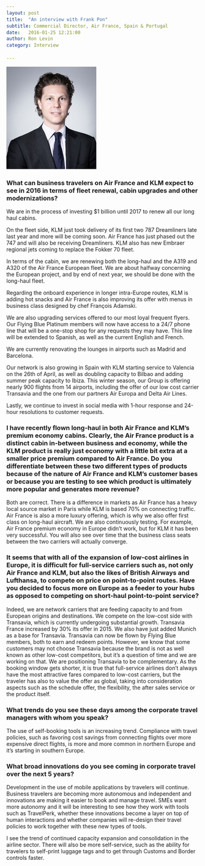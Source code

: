 ```yaml
---
layout: post
title:  "An interview with Frank Pon"
subtitle: Commercial Director, Air France, Spain & Portugal
date:   2016-01-25 12:21:00
author: Ron Levin
category: Interview

---
```


<img class="left" src="/imgs/blog/frank-pon-interview/frank-pon.jpg" alt="Frank Pon - Commercial Director Air France" />

### What can business travelers on Air France and KLM expect to see in 2016 in terms of fleet renewal, cabin upgrades and other modernizations?

We are in the process of investing $1 billion until 2017 to renew all our long haul cabins. 

On the fleet side, KLM just took delivery of its first two 787 Dreamliners late last year and more will be coming soon.  Air France has just phased out the 747 and will also be receiving Dreamliners.  KLM also has new Embraer regional jets coming to replace the Fokker 70 fleet.

In terms of the cabin, we are renewing both the long-haul and the A319 and A320 of the Air France European fleet.  We are about halfway concerning the European project, and by end of next year, we should be done with the long-haul fleet.

Regarding the onboard experience in longer intra-Europe routes, KLM is adding hot snacks and Air France is also improving its offer with menus in business class designed by chef François Adamski.

We are also upgrading services offered to our most loyal frequent flyers.  Our Flying Blue Platinum members will now have access to a 24/7 phone line that will be a one-stop shop for any requests they may have.  This line will be extended to Spanish, as well as the current English and French.

We are currently renovating the lounges in airports such as Madrid and Barcelona. 

Our network is also growing in Spain with KLM starting service to Valencia on the 26th of April, as well as doubling capacity to Bilbao and adding summer peak capacity to Ibiza. This winter season, our Group is offering nearly 900 flights from 14 airports, including the offer of our low cost carrier Transavia and the one from our partners Air Europa and Delta Air Lines.

Lastly, we continue to invest in social media with 1-hour response and 24-hour resolutions to customer requests.

### I have recently flown long-haul in both Air France and KLM’s premium economy cabins.  Clearly, the Air France product is a distinct cabin in-between business and economy, while the KLM product is really just economy with a little bit extra at a smaller price premium compared to Air France.  Do you differentiate between these two different types of products because of the nature of Air France and KLM’s customer bases or because you are testing to see which product is ultimately more popular and generates more revenue?

Both are correct. There is a difference in markets as Air France has a heavy local source market in Paris while KLM is based 70% on connecting traffic.  Air France is also a more luxury offering, which is why we also offer first class on long-haul aircraft.   We are also continuously testing.  For example, Air France premium economy in Europe didn’t work, but for KLM it has been very successful.  You will also see over time that the business class seats between the two carriers will actually converge.


### It seems that with all of the expansion of low-cost airlines in Europe, it is difficult for full-service carriers such as, not only Air France and KLM, but also the likes of British Airways and Lufthansa, to compete on price on point-to-point routes.  Have you decided to focus more on Europe as a feeder to your hubs as opposed to competing on short-haul point-to-point service?

Indeed, we are network carriers that are feeding capacity to and from European origins and destinations.  We compete on the low-cost side with Transavia, which is currently undergoing substantial growth.  Transavia France increased by 30% its offer in 2015.  We also have just added Munich as a base for Transavia.  Transavia can now be flown by Flying Blue members, both to earn and redeem points.  However, we know that some customers may not choose Transavia because the brand is not as well known as other low-cost competitors, but it’s a question of time and we are working on that.  We are positioning Transavia to be complementary.  As the booking window gets shorter, it is true that full-service airlines don’t always have the most attractive fares compared to low-cost carriers, but the traveler has also to value the offer as global, taking into consideration aspects such as the schedule offer, the flexibility, the after sales service or the product itself. 


### What trends do you see these days among the corporate travel managers with whom you speak?

The use of self-booking tools is an increasing trend.  Compliance with travel policies, such as favoring cost savings from connecting flights over more expensive direct flights, is more and more common in northern Europe and it’s starting in southern Europe.


### What broad innovations do you see coming in corporate travel over the next 5 years?

Development in the use of mobile applications by travelers will continue.  Business travelers are becoming more autonomous and independent and innovations are making it easier to book and manage travel.  SMEs want more autonomy and it will be interesting to see how they work with tools such as TravelPerk, whether these innovations become a layer on top of human interactions and whether companies will re-design their travel policies to work together with these new types of tools.  

I see the trend of continued capacity expansion and consolidation in the airline sector.  There will also be more self-service, such as the ability for travelers to self-print luggage tags and to get through Customs and Border controls faster.
